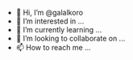 - 👋 Hi, I’m @galalkoro
- 👀 I’m interested in ...
- 🌱 I’m currently learning ...
- 💞️ I’m looking to collaborate on ...
- 📫 How to reach me ...

<!---
galalkoro/galalkoro is a ✨ special ✨ repository because its `README.md` (this file) appears on your GitHub profile.
You can click the Preview link to take a look at your changes.
--->
